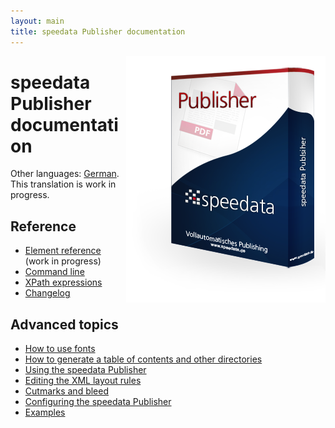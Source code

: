 ```yaml
---
layout: main
title: speedata Publisher documentation
---
```

<p><img src="images/publisher.png" style="float:right;" alt="speedata Publisher"/></p>

speedata Publisher documentation
================================

Other languages: [German](index-de.html). This translation is work in progress.

Reference
---------

 * [Element reference](commands-en/layout.html) (work in progress)
 * [Command line](description-en/commandline.html)
 * [XPath expressions](description-en/xpath.html)
 * [Changelog](description-en/changelog.html)


Advanced topics
---------------

 * [How to use fonts](description-en/fonts.html)
 * [How to generate a table of contents and other directories](description-en/directories.html)
 * [Using the speedata Publisher](description-en/publisherusage.html)
 * [Editing the XML layout rules](description-en/xmlediting.html)
 * [Cutmarks and bleed](description-en/cutmarks.html)
 * [Configuring the speedata Publisher](description-en/configuration.html)
 * [Examples](examples-en/index.html)

